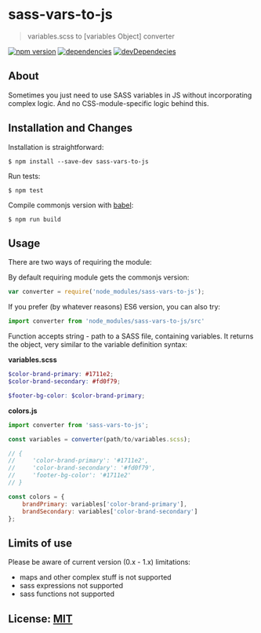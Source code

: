 # sass-vars-to-js

> variables.scss to [variables Object] converter

[![npm version](https://badge.fury.io/js/sass-vars-to-js.svg)](https://badge.fury.io/js/sass-vars-to-js) [![dependencies](https://david-dm.org/XOP/sass-vars-to-js.svg)](https://david-dm.org/XOP/sass-vars-to-js) [![devDependecies](https://david-dm.org/XOP/sass-vars-to-js/dev-status.svg)](https://david-dm.org/XOP/sass-vars-to-js#info=devDependencies)

## About

Sometimes you just need to use SASS variables in JS without incorporating complex logic.
And no CSS-module-specific logic behind this.


## Installation and Changes

Installation is straightforward:
```
$ npm install --save-dev sass-vars-to-js
```

Run tests:
```
$ npm test
```

Compile commonjs version with [babel](https://babeljs.io/):
```
$ npm run build
```


## Usage

There are two ways of requiring the module:

By default requiring module gets the commonjs version:
```js
var converter = require('node_modules/sass-vars-to-js');
```

If you prefer (by whatever reasons) ES6 version, you can also try:
```js
import converter from 'node_modules/sass-vars-to-js/src'
```

Function accepts string - path to a SASS file, containing variables.
It returns the object, very similar to the variable definition syntax:

**variables.scss**
```scss
$color-brand-primary: #1711e2;
$color-brand-secondary: #fd0f79;

$footer-bg-color: $color-brand-primary;
```

**colors.js**
```js
import converter from 'sass-vars-to-js';

const variables = converter(path/to/variables.scss);

// {
//     'color-brand-primary': '#1711e2',
//     'color-brand-secondary': '#fd0f79',
//     'footer-bg-color': '#1711e2'
// }

const colors = {
    brandPrimary: variables['color-brand-primary'],
    brandSecondary: variables['color-brand-secondary']
};
```


## Limits of use

Please be aware of current version (0.x - 1.x) limitations:

- maps and other complex stuff is not supported
- sass expressions not supported
- sass functions not supported


## License: [MIT](LICENSE)
